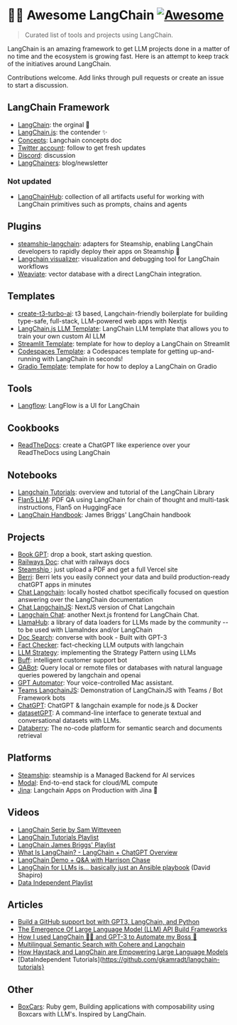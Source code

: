 # 🦜🔗 Awesome LangChain [![Awesome](https://awesome.re/badge.svg)](https://awesome.re)

> Curated list of tools and projects using LangChain.

LangChain is an amazing framework to get LLM projects done in a matter of no time and the ecosystem is growing fast. Here is an attempt to keep track of the initiatives around LangChain.

Contributions welcome. Add links through pull requests or create an issue to start a discussion.

## LangChain Framework

* [LangChain](https://github.com/hwchase17/langchain): the orginal 🐍
* [LangChain.js](https://github.com/hwchase17/langchainjs): the contender ✨
* [Concepts](https://docs.langchain.com/docs/): Langchain concepts doc
* [Twitter account](https://twitter.com/LangChainAI): follow to get fresh updates
* [Discord](https://discord.gg/6adMQxSpJS): discussion 
* [LangChainers](https://langchainers.hashnode.dev/): blog/newsletter

### Not updated
* [LangChainHub](https://github.com/hwchase17/langchain-hub): collection of all artifacts useful for working with LangChain primitives such as prompts, chains and agents

## Plugins

* [steamship-langchain](https://github.com/steamship-core/steamship-langchain): adapters for Steamship, enabling LangChain developers to rapidly deploy their apps on Steamship 🐍
* [Langchain visualizer](https://github.com/amosjyng/langchain-visualizer): visualization and debugging tool for LangChain workflows
* [Weaviate](https://github.com/weaviate/weaviate): vector database with a direct LangChain integration.

## Templates

* [create-t3-turbo-ai](https://github.com/zckly/create-t3-turbo-ai): t3 based, Langchain-friendly boilerplate for building type-safe, full-stack, LLM-powered web apps with Nextjs
* [LangChain.js LLM Template](https://github.com/Conner1115/LangChain.js-LLM-Template): LangChain LLM template that allows you to train your own custom AI LLM
* [Streamlit Template](https://github.com/hwchase17/langchain-streamlit-template): template for how to deploy a LangChain on Streamlit
* [Codespaces Template](https://github.com/lostintangent/codespaces-langchain): a Codespaces template for getting up-and-running with LangChain in seconds!
* [Gradio Template](https://github.com/hwchase17/langchain-gradio-template): template for how to deploy a LangChain on Gradio

## Tools

* [Langflow](https://github.com/logspace-ai/langflow): LangFlow is a UI for LangChain

## Cookbooks

* [ReadTheDocs](https://github.com/hwchase17/chat-langchain-readthedocs): create a ChatGPT like experience over your ReadTheDocs using LangChain

## Notebooks

* [Langchain Tutorials](https://github.com/gkamradt/langchain-tutorials): overview and tutorial of the LangChain Library
* [Flan5 LLM](https://colab.research.google.com/drive/1AVh9dOsG9DKzfK7gOFrJuitPIcLPqlbO?usp=sharing): PDF QA using LangChain for chain of thought and multi-task instructions, Flan5 on HuggingFace
* [LangChain Handbook](https://github.com/pinecone-io/examples/tree/master/generation/langchain/handbook): James Briggs' LangChain handbook

## Projects

* [Book GPT](https://github.com/fraserxu/book-gpt): drop a book, start asking question.
* [Railways Doc](https://railbot.vercel.app/): chat with railways docs
* [Steamship ](https://www.steamship.com/build/ask-my-book-site): just upload a PDF and get a full Vercel site
* [Berri](https://berri.ai/): Berri lets you easily connect your data and build production-ready chatGPT apps in minutes
* [Chat Langchain](https://github.com/hwchase17/chat-langchain): locally hosted chatbot specifically focused on question answering over the LangChain documentation
* [Chat LangchainJS](https://github.com/sullivan-sean/chat-langchainjs): NextJS version of Chat Langchain
* [Langchain Chat](https://github.com/zahidkhawaja/langchain-chat-nextjs): another Next.js frontend for LangChain Chat.
* [LlamaHub](https://github.com/emptycrown/llama-hub): a library of data loaders for LLMs made by the community -- to be used with LlamaIndex and/or LangChain
* [Doc Search](https://github.com/namuan/dr-doc-search): converse with book - Built with GPT-3
* [Fact Checker](https://github.com/jagilley/fact-checker): fact-checking LLM outputs with langchain
* [LLM Strategy](https://github.com/BlackHC/llm-strategy): implementing the Strategy Pattern using LLMs
* [Buff](https://github.com/getbuff/Buff): intelligent customer support bot
* [QABot](https://github.com/hardbyte/qabot): Query local or remote files or databases with natural language queries powered by langchain and openai
* [GPT Automator](https://github.com/chidiwilliams/GPT-Automator): Your voice-controlled Mac assistant.
* [Teams LangchainJS](https://github.com/SidU/teams-langchain-js): Demonstration of LangChainJS with Teams / Bot Framework bots
* [ChatGPT](https://github.com/biff-ai/chatgpt-langchainjs-example): ChatGPT & langchain example for node.js & Docker
* [datasetGPT](https://github.com/radi-cho/datasetGPT): A command-line interface to generate textual and conversational datasets with LLMs.
* [Databerry](https://github.com/gmpetrov/databerry): The no-code platform for semantic search and documents retrieval

## Platforms

* [Steamship](https://www.steamship.com/): steamship is a Managed Backend for AI services
* [Modal](https://modal.com/docs/guide/ex/potus_speech_qanda): End-to-end stack for cloud/ML compute
* [Jina](https://github.com/jina-ai/langchain-serve): Langchain Apps on Production with Jina 🚀

## Videos

* [LangChain Serie by Sam Witteveen](https://www.youtube.com/watch?v=J_0qvRt4LNk&list=PL8motc6AQftk1Bs42EW45kwYbyJ4jOdiZ)
* [LangChain Tutorials Playlist](https://www.youtube.com/playlist?list=PL611FKPtL866MnlDPHvI3KwVGqCB-QJAx) 
* [LangChain James Briggs' Playlist](https://www.youtube.com/watch?v=nE2skSRWTTs&list=PLIUOU7oqGTLieV9uTIFMm6_4PXg-hlN6F)
* [What Is LangChain? - LangChain + ChatGPT Overview](https://www.youtube.com/watch?v=_v_fgW2SkkQ)
* [LangChain Demo + Q&A with Harrison Chase](https://www.youtube.com/watch?v=zaYTXQFR0_s)
* [LangChain for LLMs is... basically just an Ansible playbook](https://www.youtube.com/watch?v=X51N9C-OhlE) (David Shapiro)
* [Data Independent Playlist](https://www.youtube.com/watch?v=_v_fgW2SkkQ&list=PLqZXAkvF1bPNQER9mLmDbntNfSpzdDIU5)

## Articles

* [Build a GitHub support bot with GPT3, LangChain, and Python](https://dagster.io/blog/chatgpt-langchain)
* [The Emergence Of Large Language Model (LLM) API Build Frameworks](https://cobusgreyling.medium.com/the-emergence-of-large-language-model-llm-api-build-frameworks-78d83d68eeda)
* [How I used LangChain 🦜🔗 and GPT-3 to Automate my Boss 🤖](https://dev.to/ironcladdev/how-i-used-langchain-and-gpt-3-to-automate-my-boss-3bk4)
* [Multilingual Semantic Search with Cohere and Langchain](https://txt.cohere.ai/search-cohere-langchain/)
* [How Haystack and LangChain are Empowering Large Language Models](https://mantiumai.com/blog/how-haystack-and-langchain-are-empowering-large-language-models/)
* [DataIndependent Tutorials](https://github.com/gkamradt/langchain-tutorials}

## Other

* [BoxCars](https://github.com/BoxcarsAI/boxcars): Ruby gem, Building applications with composability using Boxcars with LLM's. Inspired by LangChain.
